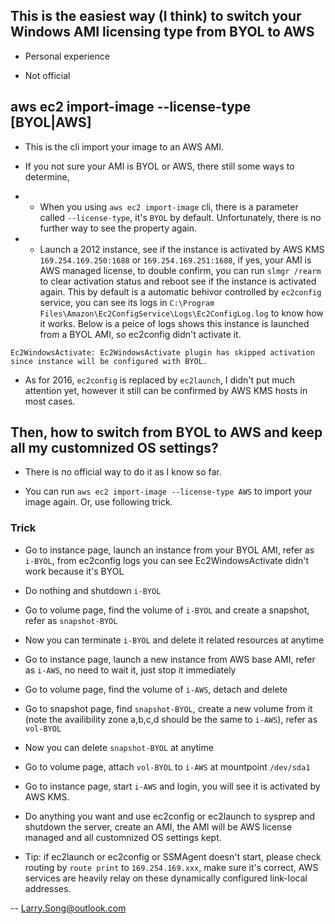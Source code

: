 
## This is the easiest way (I think) to switch your Windows AMI licensing type from BYOL to AWS

* Personal experience

* Not official

## aws ec2 import-image --license-type [BYOL|AWS]

* This is the cli import your image to an AWS AMI.

* If you not sure your AMI is BYOL or AWS, there still some ways to determine,

* * When you using `aws ec2 import-image` cli, there is a parameter called `--license-type`, it's `BYOL` by default. Unfortunately, there is no further way to see the property again.

* * Launch a 2012 instance, see if the instance is activated by AWS KMS `169.254.169.250:1688` or `169.254.169.251:1688`, if yes, your AMI is AWS managed license, to double confirm, you can run `slmgr /rearm` to clear activation status and reboot see if the instance is activated again. This by default is a automatic behivor controlled by `ec2config` service, you can see its logs in `C:\Program Files\Amazon\Ec2ConfigService\Logs\Ec2ConfigLog.log` to know how it works. Below is a peice of logs shows this instance is launched from a BYOL AMI, so ec2config didn't activate it.

```
Ec2WindowsActivate: Ec2WindowsActivate plugin has skipped activation since instance will be configured with BYOL.
```

* As for 2016, `ec2config` is replaced by `ec2launch`, I didn't put much attention yet, however it still can be confirmed by AWS KMS hosts in most cases.

## Then, how to switch from BYOL to AWS and keep all my customnized OS settings?

* There is no official way to do it as I know so far.

* You can run `aws ec2 import-image --license-type AWS` to import your image again. Or, use following trick.

### Trick

* Go to instance page, launch an instance from your BYOL AMI, refer as `i-BYOL`, from ec2config logs you can see Ec2WindowsActivate didn't work because it's BYOL

* Do nothing and shutdown `i-BYOL`

* Go to volume page, find the volume of `i-BYOL` and create a snapshot, refer as `snapshot-BYOL`

* Now you can terminate `i-BYOL` and delete it related resources at anytime

* Go to instance page, launch a new instance from AWS base AMI, refer as `i-AWS`, no need to wait it, just stop it immediately

* Go to volume page, find the volume of `i-AWS`, detach and delete

* Go to snapshot page, find `snapshot-BYOL`, create a new volume from it (note the availibility zone a,b,c,d should be the same to `i-AWS`), refer as `vol-BYOL`

* Now you can delete `snapshot-BYOL` at anytime

* Go to volume page, attach `vol-BYOL` to `i-AWS` at mountpoint `/dev/sda1`

* Go to instance page, start `i-AWS` and login, you will see it is activated by AWS KMS.

* Do anything you want and use ec2config or ec2launch to sysprep and shutdown the server, create an AMI, the AMI will be AWS license managed and  all customnized OS settings kept.

* Tip: if ec2launch or ec2config or SSMAgent doesn't start, please check routing by `route print` to `169.254.169.xxx`, make sure it's correct, AWS services are heavily relay on these dynamically configured link-local addresses.

-- Larry.Song@outlook.com







